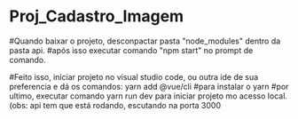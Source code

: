 # Proj_Cadastro_Imagem

#Quando baixar o projeto, desconpactar pasta "node_modules" dentro da pasta api.
#após isso executar comando "npm start" no prompt de comando. 

#Feito isso, iniciar projeto no visual studio code, ou outra ide de sua preferencia e dá os comandos: yarn add @vue/cli
#para instalar o yarn
#por ultimo, executar comando yarn run dev para iniciar projeto mo acesso local. (obs: api tem que está rodando, escutando na porta 3000
